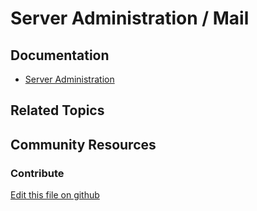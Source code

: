 # Server Administration / Mail

## Documentation

* [Server Administration](https://portal.liferay.dev/docs/7-2/user/-/knowledge_base/u/server-administration)

## Related Topics


## Community Resources


### Contribute

[Edit this file on github](https://github.com/olafk/controlpanel-documentation-docs/blob/master/md/72en/com_liferay_server_admin_web_portlet_ServerAdminPortlet/mail.md)
